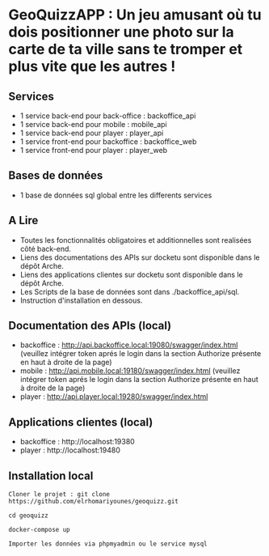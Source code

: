 # GeoQuizzAPP :  Un jeu amusant où tu dois positionner une photo sur la carte de ta ville sans te tromper et plus vite que les autres !

## Services

* 1 service back-end pour back-office : backoffice_api
* 1 service back-end pour mobile : mobile_api
* 1 service back-end pour player : player_api
* 1 service front-end pour backoffice : backoffice_web
* 1 service front-end pour player : player_web


## Bases de données

* 1 base de données sql global entre les differents services

## A Lire

* Toutes les fonctionnalités obligatoires et additionnelles sont realisées côté back-end.
* Liens des documentations des APIs sur docketu sont disponible dans le dépôt Arche.
* Liens des applications clientes sur docketu sont disponible dans le dépôt Arche.
* Les Scripts de la base de données sont dans ./backoffice_api/sql.
* Instruction d'installation en dessous.

## Documentation des APIs (local)

* backoffice : http://api.backoffice.local:19080/swagger/index.html (veuillez intégrer token aprés le login dans la section Authorize présente en haut à droite de la page)
* mobile : http://api.mobile.local:19180/swagger/index.html (veuillez intégrer token aprés le login dans la section Authorize présente en haut à droite de la page)
* player : http://api.player.local:19280/swagger/index.html

## Applications clientes (local)

* backoffice : http://localhost:19380
* player : http://localhost:19480

## Installation local

```
Cloner le projet : git clone https://github.com/elrhomariyounes/geoquizz.git
```

```
cd geoquizz
```

```
docker-compose up
```
```
Importer les données via phpmyadmin ou le service mysql
```




